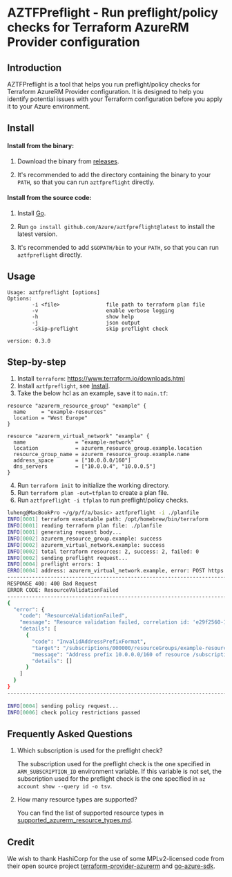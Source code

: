 # AZTFPreflight - Run preflight/policy checks for Terraform AzureRM Provider configuration

## Introduction
AZTFPreflight is a tool that helps you run preflight/policy checks for Terraform AzureRM Provider configuration. It is designed to help you identify potential issues with your Terraform configuration before you apply it to your Azure environment.

## Install

#### Install from the binary:

1. Download the binary from [releases](https://github.com/Azure/aztfpreflight/releases).

2. It's recommended to add the directory containing the binary to your `PATH`, so that you can run `aztfpreflight` directly.

#### Install from the source code:

1. Install [Go](https://golang.org/doc/install).

2. Run `go install github.com/Azure/aztfpreflight@latest` to install the latest version.

3. It's recommended to add `$GOPATH/bin` to your `PATH`, so that you can run `aztfpreflight` directly.

## Usage
```
Usage: aztfpreflight [options]
Options:
        -i <file>               file path to terraform plan file
        -v                      enable verbose logging
        -h                      show help
        -j                      json output
        -skip-preflight         skip preflight check

version: 0.3.0
```

## Step-by-step

1. Install `terraform`: https://www.terraform.io/downloads.html
2. Install `aztfpreflight`, see [Install](#install).
3. Take the below hcl as an example, save it to `main.tf`:
```hcl
resource "azurerm_resource_group" "example" {
  name     = "example-resources"
  location = "West Europe"
}

resource "azurerm_virtual_network" "example" {
  name                = "example-network"
  location            = azurerm_resource_group.example.location
  resource_group_name = azurerm_resource_group.example.name
  address_space       = ["10.0.0.0/160"]
  dns_servers         = ["10.0.0.4", "10.0.0.5"]
}
```
4. Run `terraform init` to initialize the working directory.
5. Run `terraform plan -out=tfplan` to create a plan file.
6. Run `aztfpreflight -i tfplan` to run preflight/policy checks.
```bash
luheng@MacBookPro ~/g/p/f/a/basic> aztfpreflight -i ./planfile
INFO[0001] terraform executable path: /opt/homebrew/bin/terraform 
INFO[0001] reading terraform plan file: ./planfile      
INFO[0001] generating request body...                   
INFO[0002] azurerm_resource_group.example: success      
INFO[0002] azurerm_virtual_network.example: success     
INFO[0002] total terraform resources: 2, success: 2, failed: 0 
INFO[0002] sending preflight request...                 
INFO[0004] preflight errors: 1                          
ERRO[0004] address: azurerm_virtual_network.example, error: POST https://management.azure.com/providers/Microsoft.Resources/validateResources
--------------------------------------------------------------------------------
RESPONSE 400: 400 Bad Request
ERROR CODE: ResourceValidationFailed
--------------------------------------------------------------------------------
{
  "error": {
    "code": "ResourceValidationFailed",
    "message": "Resource validation failed, correlation id: 'e29f2560-139b-4b9c-af1a-e07cc047298d', see details for more information.",
    "details": [
      {
        "code": "InvalidAddressPrefixFormat",
        "target": "/subscriptions/000000/resourceGroups/example-resources/providers/Microsoft.Network/virtualNetworks/example-network",
        "message": "Address prefix 10.0.0.0/160 of resource /subscriptions/000000/resourceGroups/example-resources/providers/Microsoft.Network/virtualNetworks/example-network is not formatted correctly. It should follow CIDR notation, for example 10.0.0.0/24.",
        "details": []
      }
    ]
  }
}
--------------------------------------------------------------------------------
 
INFO[0004] sending policy request...                    
INFO[0006] check policy restrictions passed             
```

## Frequently Asked Questions

1. Which subscription is used for the preflight check?

   The subscription used for the preflight check is the one specified in `ARM_SUBSCRIPTION_ID` environment variable. If this variable is not set, the subscription used for the preflight check is the one specified in `az account show --query id -o tsv`.

2. How many resource types are supported?

   You can find the list of supported resource types in [supported_azurerm_resource_types.md](docs/supported_azurerm_resource_types.md).

## Credit

We wish to thank HashiCorp for the use of some MPLv2-licensed code from their open source project [terraform-provider-azurerm](https://github.com/hashicorp/terraform-provider-azurerm) and [go-azure-sdk](https://github.com/hashicorp/go-azure-sdk).
